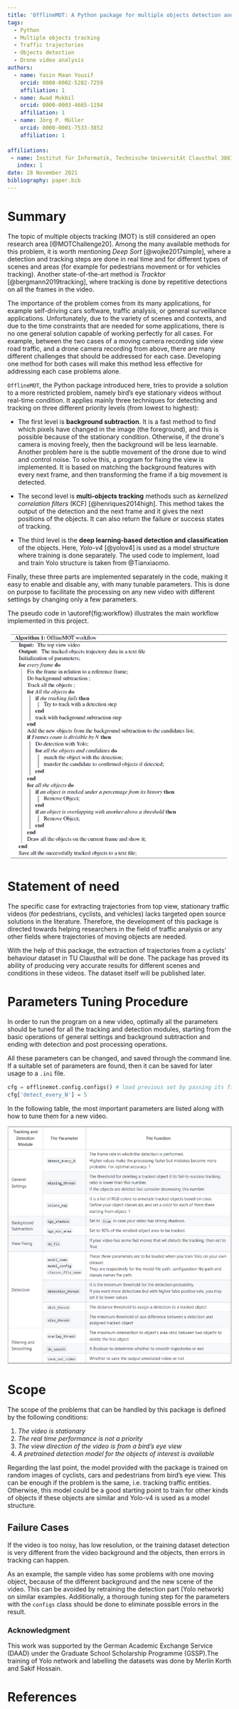 ```yaml
---
title: 'OfflineMOT: A Python package for multiple objects detection and tracking from bird view stationary drone videos'
tags:
  - Python
  - Multiple objects tracking
  - Traffic trajectories
  - Objects detection
  - Drone video analysis
authors:
  - name: Yasin Maan Yousif
    orcid: 0000-0002-5282-7259
    affiliation: 1
  - name: Awad Mukbil
    orcid: 0000-0003-4665-1194
    affiliation: 1
  - name: Jörg P. Müller
    orcid: 0000-0001-7533-3852
    affiliation: 1

affiliations:
 - name: Institut für Informatik, Technische Universität Clausthal 38678, Clausthal-Zellerfeld, Germany
   index: 1
date: 28 November 2021
bibliography: paper.bib
---
```


# Summary

The topic of multiple objects tracking (MOT) is still considered an open research area [@MOTChallenge20].
Among the many available methods for this problem, it is worth mentioning *Deep Sort* [@wojke2017simple], where a detection and tracking steps are done in real time and for different types of scenes and areas (for example for pedestrians movement or for vehicles tracking). Another state-of-the-art method is *Tracktor* [@bergmann2019tracking], where tracking is done by repetitive detections on all the frames in the video. 

The importance of the problem comes from its many applications, for example self-driving cars software, traffic analysis, or general surveillance applications. Unfortunately, due to the variety of scenes and contexts, and due to the time constraints that are needed for some applications, there is no one general solution capable of working perfectly for all cases. For example, between the two cases of a moving camera recording side view road traffic, and a drone camera recording from above, there are many different challenges that should be addressed for each case. Developing one method for both cases will make this method less effective for addressing each case problems alone. 

`OfflineMOT`, the Python package introduced here, tries to provide a solution to a more restricted problem, namely bird’s eye stationary videos without real-time condition. It applies mainly three techniques for detecting and tracking on three different priority levels (from lowest to highest):

- The first level is **background subtraction**. It is a fast method to find which pixels have changed in the image (the foreground), and this is possible because of the stationary condition. Otherwise, if the drone's camera is moving freely, then the background will be less learnable. 
Another problem here is the subtle movement of the drone due to wind and control noise. To solve this, a program for fixing the view is implemented. It is based on matching the background features with every next frame, and then transforming the frame if a big movement is detected.

- The second level is **multi-objects tracking** methods such as *kernelized correlation filters* (KCF) [@henriques2014high]. This method takes the output of the detection and the next frame and it gives the next positions of the objects. It can also return the failure or success states of tracking.

- The third level is the **deep learning-based detection and classification** of the objects. Here, *Yolo-v4* [@yolov4] is used as a model structure where training is done separately. The used code to implement, load and train Yolo structure is taken from @Tianxiaomo. 

Finally, these three parts are implemented separately in the code, making it easy to enable and disable any, with many tunable parameters. This is done on purpose to facilitate the processing on any new video with different settings by changing only a few parameters.

The pseudo code in \autoref{fig:workflow} illustrates the main workflow implemented in this project.

![The general workflow of the method.\label{fig:workflow}](workflow.PNG)

# Statement of need

The specific case for extracting trajectories from top view, stationary traffic videos (for pedestrians, cyclists, and vehicles) lacks targeted open source solutions in the literature. 
Therefore, the development of this package is directed towards helping researchers in the field of traffic analysis or any other fields where trajectories of moving objects are needed.  

With the help of this package, the extraction of trajectories from a cyclists’ behaviour dataset in TU Clausthal will be done. The package has proved its ability of producing very accurate results for different scenes and conditions in these videos. The dataset itself will be published later.

# Parameters Tuning Procedure

In order to run the program on a new video, optimally all the parameters should be tuned for all the tracking and detection modules, starting from the basic operations of general settings and background subtraction and ending with detection and post processing operations.

All these parameters can be changed, and saved through the command line. If a suitable set of parameters are found, then it can be saved for later usage to a `.ini` file.

```python
cfg = offlinemot.config.configs() # load previous set by passing its file.
cfg['detect_every_N'] = 5
```

In the following table, the most important parameters are listed along with how to tune them for a new video. 

![Important parameters to tune in `config.py \label{table:parameters}](table.PNG)

# Scope

The scope of the problems that can be handled by this package is defined by the following conditions:

1.	*The video is stationary*
2.	*The real time performance is not a priority*
3.	*The view direction of the video is from a bird’s eye view*
4.	*A pretrained detection model for the objects of interest is available*

Regarding the last point, the model provided with the package is trained on random images of cyclists, cars and pedestrians from bird’s eye view. This can be enough if the problem is the same, i.e. tracking traffic entities. Otherwise, this model could be a good starting point to train for other kinds of objects if these objects are similar and Yolo-v4 is used as a model structure.

## Failure Cases

If the video is too noisy, has low resolution, or the training dataset detection is very different from the video background and the objects, then errors in tracking can happen.

As an example, the sample video has some problems with one moving object, because of the different background and the new scene of the video. This can be avoided by retraining the detection part (Yolo network) on similar examples. Additionally, a thorough tuning step for the parameters with the `configs` class should be done to eliminate possible errors in the result. 

### Acknowledgment
This work was supported by the German Academic Exchange Service (DAAD) under the Graduate School Scholarship Programme (GSSP).The training of Yolo network and labelling the datasets was done by Merlin Korth and Sakif Hossain.

# References